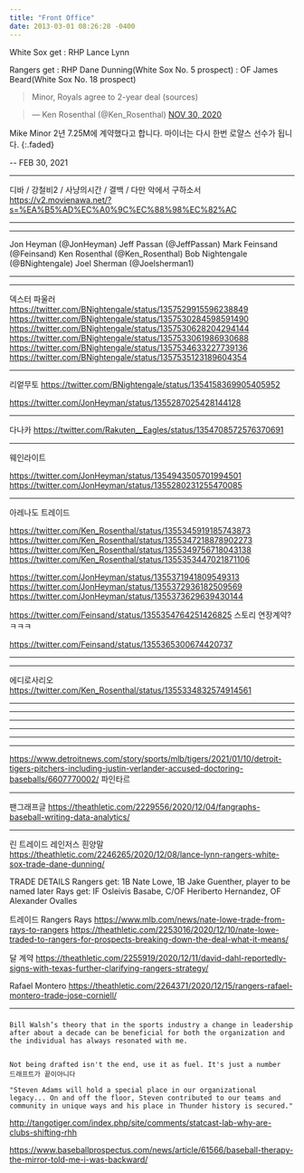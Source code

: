 ```yaml
---
title: "Front Office"
date: 2013-03-01 08:26:28 -0400
---
```



White Sox get
: RHP Lance Lynn

Rangers get
: RHP Dane Dunning(White Sox No. 5 prospect)
: OF James Beard(White Sox No. 18 prospect)

> Minor, Royals agree to 2-year deal (sources)

<script async src="//platform.twitter.com/widgets.js" charset="utf-8"></script>
<blockquote class="twitter-tweet" data-lang="en">
  &mdash; Ken Rosenthal (@Ken_Rosenthal)
  <a href="https://twitter.com/Jim_Duquette/status/1333073948813168640">NOV 30, 2020</a>
</blockquote>

Mike Minor 2년 7.25M에 계약했다고 합니다. 마이너는 다시 한번 로얄스 선수가 됩니다.
{:.faded}

 -- FEB 30, 2021

---

디바 / 강철비2 / 사냥의시간 / 결백 / 다만 악에서 구하소서
https://v2.movienawa.net/?s=%EA%B5%AD%EC%A0%9C%EC%88%98%EC%82%AC

---



---

Jon Heyman (@JonHeyman)
Jeff Passan (@JeffPassan)
Mark Feinsand (@Feinsand)
Ken Rosenthal (@Ken_Rosenthal)
Bob Nightengale (@BNightengale)
Joel Sherman (@Joelsherman1)

---

---
덱스터 파울러
https://twitter.com/BNightengale/status/1357529915596238849
https://twitter.com/BNightengale/status/1357530284598591490
https://twitter.com/BNightengale/status/1357530628204294144
https://twitter.com/BNightengale/status/1357533061986930688
https://twitter.com/BNightengale/status/1357534633227739136
https://twitter.com/BNightengale/status/1357535123189604354


---
리엍무토
https://twitter.com/BNightengale/status/1354158369905405952

https://twitter.com/JonHeyman/status/1355287025428144128

---
다나카
https://twitter.com/Rakuten__Eagles/status/1354708572576370691

---
웨인라이트


https://twitter.com/JonHeyman/status/1354943505701994501
https://twitter.com/JonHeyman/status/1355280231255470085

---
아레나도 트레이드

https://twitter.com/Ken_Rosenthal/status/1355345919185743873
https://twitter.com/Ken_Rosenthal/status/1355347218878902273
https://twitter.com/Ken_Rosenthal/status/1355349756718043138
https://twitter.com/Ken_Rosenthal/status/1355353447021871106

https://twitter.com/JonHeyman/status/1355371941809549313
https://twitter.com/JonHeyman/status/1355372936182509569
https://twitter.com/JonHeyman/status/1355373629639430144

https://twitter.com/Feinsand/status/1355354764251426825
스토리 연장계약?ㅋㅋㅋ

https://twitter.com/Feinsand/status/1355365300674420737

---


---
에디로사리오
https://twitter.com/Ken_Rosenthal/status/1355334832574914561

---



---

---

---


---

---

https://www.detroitnews.com/story/sports/mlb/tigers/2021/01/10/detroit-tigers-pitchers-including-justin-verlander-accused-doctoring-baseballs/6607770002/
파인타르

---

팬그래프글
https://theathletic.com/2229556/2020/12/04/fangraphs-baseball-writing-data-analytics/

---

린 트레이드 레인저스 흰양말
https://theathletic.com/2246265/2020/12/08/lance-lynn-rangers-white-sox-trade-dane-dunning/

TRADE DETAILS
Rangers get: 1B Nate Lowe, 1B Jake Guenther, player to be named later
Rays get: IF Osleivis Basabe, C/OF Heriberto Hernandez, OF Alexander Ovalles

트레이드 Rangers Rays
https://www.mlb.com/news/nate-lowe-trade-from-rays-to-rangers
https://theathletic.com/2253016/2020/12/10/nate-lowe-traded-to-rangers-for-prospects-breaking-down-the-deal-what-it-means/

달 계약
https://theathletic.com/2255919/2020/12/11/david-dahl-reportedly-signs-with-texas-further-clarifying-rangers-strategy/

Rafael Montero
https://theathletic.com/2264371/2020/12/15/rangers-rafael-montero-trade-jose-corniell/

---


###
```
Bill Walsh’s theory that in the sports industry a change in leadership after about a decade can be beneficial for both the organization and the individual has always resonated with me.


Not being drafted isn't the end, use it as fuel. It's just a number
드래프트가 끝이아니다

"Steven Adams will hold a special place in our organizational legacy... On and off the floor, Steven contributed to our teams and community in unique ways and his place in Thunder history is secured."
```





http://tangotiger.com/index.php/site/comments/statcast-lab-why-are-clubs-shifting-rhh

https://www.baseballprospectus.com/news/article/61566/baseball-therapy-the-mirror-told-me-i-was-backward/
